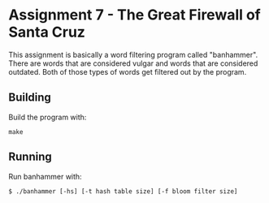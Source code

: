 # Assignment 7 - The Great Firewall of Santa Cruz

This assignment is basically a word filtering program
called "banhammer". There are words that are considered
vulgar and words that are considered outdated. Both of
those types of words get filtered out by the program.

## Building 

Build the program with:

```
make
```

## Running

Run banhammer with:

```
$ ./banhammer [-hs] [-t hash table size] [-f bloom filter size]
```

